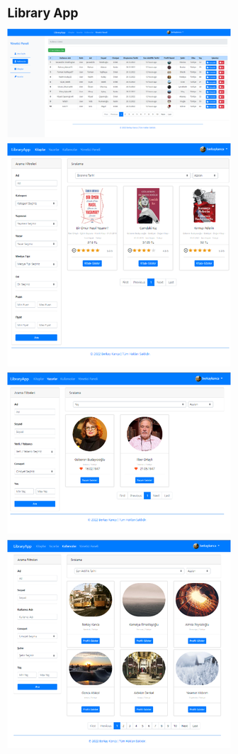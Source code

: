 # Library App

<p><img align="center" src="OtherFiles/Screenshoots/UserDashboard.png" alt="Dashboard" /></p>
<p><img align="center" src="OtherFiles/Screenshoots/Books.png" alt="Books" /></p>
<p><img align="center" src="OtherFiles/Screenshoots/Authors.png" alt="Authors" /></p>
<p><img align="center" src="OtherFiles/Screenshoots/Users.png" alt="Users" /></p>
